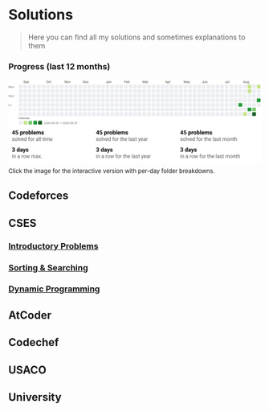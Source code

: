 # Solutions
> Here you can find all my solutions and sometimes explanations to them

### Progress (last 12 months)

<!-- Click for interactive (hover breakdowns) -->
<a href="zadditional/docs/progress.html">
  <img src="zadditional/progress_dashboard.svg" alt="Competitive programming progress heatmap and stats" width="1100">
</a>
<sub>Click the image for the interactive version with per-day folder breakdowns.</sub>

## Codeforces

## CSES
### [Introductory Problems](./CSES/0.Solutions/01.%20introduction.md)

### [Sorting & Searching](./CSES/0.Solutions/02.%20sorting_searching.md)

### [Dynamic Programming](./CSES/0.Solutions/03.%20Dynamic%20Programming.md)

## AtCoder

## Codechef

## USACO

## University